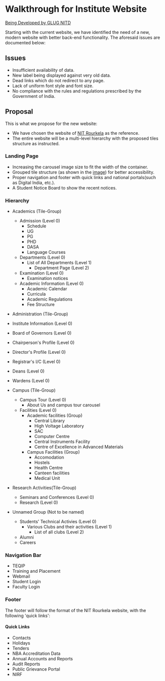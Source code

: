 # Walkthrough for Institute Website

[Being Developed by GLUG NITD](https://nitdgplug.org)

Starting with the current website, we have identified the need of a new, modern website with better back-end functionality. The aforesaid issues are documented below:

## Issues
  * Insufficient availability of data.
  * New label being displayed against very old data.
  * Dead links which do not redirect to any page.
  * Lack of uniform font style and font size.
  * No compliance with the rules and regulations prescribed by the Government of India.

## Proposal

This is what we propose for the new website:

* We have chosen the website of [NIT Rourkela](http://nitrkl.ac.in) as the reference.
* The entire website will be a multi-level hierarchy with the proposed tiles structure as instructed.

### Landing Page

* Increasing the carousel image size to fit the width of the container.
* Grouped tile structure (as shown in the [image](https://drive.google.com/file/d/1IaOwBsMKdhn9FgMMeqTE7BrK5mgGWjf2/view?usp=sharing)) for better accessibility.
* Proper navigation and footer with quick links and national portals(such as Digital India, etc.).
* A Student Notice Board to show the recent notices.

### Hierarchy

- Academics (Tile-Group)
  - Admission (Level 0)
    - Schedule
    - UG
    - PG
    - PHD
    - DASA
    - Language Courses
  - Departments (Level 0)
    - List of All Departments (Level 1)
      - Department Page (Level 2)
  - Examination (Level 0)
    - Examination notices
  - Academic Information (Level 0)
    - Academic Calendar
    - Curricula
    - Academic Regulations
    - Fee Structure

-  Administration (Tile-Group)
  - Institute Information (Level 0)
  - Board of Governors (Level 0)
  - Chairperson's Profile (Level 0)
  - Director's Profile (Level 0)
  - Registrar's I/C (Level 0)
  - Deans (Level 0)
  - Wardens (Level 0)

- Campus (Tile-Group)
  - Campus Tour (Level 0)
    - About Us and campus tour carousel
  - Facilities (Level 0)
    - Academic facilities (Group)
      - Central Library 
      - High Voltage Laboratory
      - SAC
      - Computer Centre
      - Central Instruments Facility
      - Centre of Excellence in Advanced Materials
    - Campus Facilities (Group)
      - Accomodation
      - Hostels
      - Health Centre
      - Canteen facilities
      - Medical Unit

- Research Activities(Tile-Group)
  - Seminars and Conferences (Level 0)
  - Research (Level 0)

- Unnamed Group (Not to be named)
  - Students' Technical Activies (Level 0)
    - Various Clubs and their activities (Level 1)
      - List of all clubs (Level 2)
  - Alumni
  - Careers

### Navigation Bar

  - TEQIP
  - Training and Placement
  - Webmail
  - Student Login
  - Faculty Login

### Footer

The footer will follow the format of the NIT Rourkela website, with the following 'quick links':

#### Quick Links

  - Contacts
  - Holidays
  - Tenders
  - NBA Accreditation Data
  - Annual Accounts and Reports
  - Audit Reports
  - Public Grievance Portal
  - NIRF
